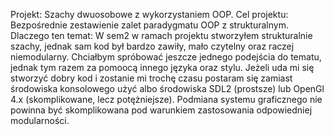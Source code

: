 Projekt: Szachy dwuosobowe z wykorzystaniem OOP.
Cel projektu: Bezpośrednie zestawienie zalet paradygmatu OOP z strukturalnym.
Dlaczego ten temat: W sem2 w ramach projektu stworzyłem strukturalnie szachy, jednak sam kod był bardzo zawiły, mało czytelny oraz raczej niemodularny. Chciałbym spróbować jeszcze jednego podejścia do tematu, jednak tym razem za pomoocą innego języka oraz stylu. Jeżeli uda mi się stworzyć dobry kod i zostanie mi trochę czasu postaram się zamiast środowiska konsolowego użyć albo środowiska SDL2 (prostsze) lub OpenGl 4.x (skomplikowane, lecz potężniejsze). Podmiana systemu graficznego nie powinna być skomplikowana pod warunkiem zastosowania odpowiedniej modularności.
